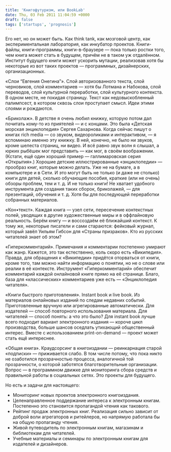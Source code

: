 ```yaml
---
title: 'Книгофутуризм, или BookLab'
date: Thu, 03 Feb 2011 11:04:59 +0000
draft: false
tags: ['startups', 'prognosis']
---
```


Его нет, но он может быть. Как think tank, как мозговой центр, как экспериментальная лаборатория, как инкубатор проектов. Книги-файлы, книги-программы, книги-в-браузере — пока только ростки того, чем книга может стать в будущем, причём не в таком уж отдалённом. Институт будущего книги может ускорить мутации, реализовав хотя бы некоторые из вот таких проектов — программных, дизайнерских, организационных.

«Слои “Евгения Онегина”». Слой авторизованного текста, слой черновиков, слой комментариев — хотя бы Лотмана и Набокова, слой переводов, слой культурной переработки, слой культурного контекста. В одном месте, не покидая страницу. Текст как недовыскобленный палимпсест, в котором сквозь слои проступает смысл. Идеи этими слоями и рождаются.

«Бриколаж». В детстве я очень любил книжку, которую потом дал почитать кому-то из приятелей — и с концами. Это была «Детская морская энциклопедия» Сергея Сахарнова. Когда сейчас пишут о книгах rich media — со звуком, видеороликами и интерактивом, — я вспоминаю именно эту книжку. В ней, конечно, не было ни звуков, кроме шелеста страниц, ни видео. И всё равно звук волн я слышал, а юрких рыбёшек мог представить — как мог, в своём воображении. (Кстати, ещё один хороший пример — галлимаровская серия «Открытия».) Хорошие детские иллюстрированные «энциклопедии» — прообраз книг, которые можно делать. Уже не на бумаге, а в компьютере и в Сети. И это могут быть не только (и даже не столько) книги для детей, сколько обучающие пособия, краткие (или не очень) обзоры проблем, тем и т. д. И не только книги! Не хватает удобного инструмента для создания таких сборок, бриколажей, — для презентаций, обучения и т. д. Хотя бы для последующей переработки собранных материалов. 

«Кон•текст». Каждая книга — узел сети, пересечение контекстных полей, уводящих в другие художественные миры и в оффлайновую реальность. Берём книгу — и воссоздаём её ближайший контекст. К тому же, некоторые писатели и сами стараются: фейковый журнал, который завёл Уильям Гибсон для «Страны призраков». Кто из русских читателей знает об этом?

«Гиперкомментарий». Примечания и комментарии постепенно умирают как жанр. Кажется, это так естественно, коль скоро есть «Википедия». Правда, для обращения к «Википедии» придётся оторваться от книги, кроме того, там можно найти информацию о понятии, но не о слове или реалии в её контексте. Инструмент «Гиперкомментарий» обеспечит комментарий каждой онлайновой книге прямо на её странице. Благо, база для «классических» комментариев уже есть — «Энциклопедия читателя». 

«Книги быстрого приготовления». Instant book и live book. Из материалов онлайновых изданий по следам недавних событий. Приготовленные вручную или агрегированные автоматически. Для издателей — способ повторного использования материала. Для читателей — способ понять: а что это было? Для instant book лучше всего подходит вариант электронного издания — короче цикл производства, больше шансов оседлать утихающий общественный интерес. Вместе с использованием print-on-demand — проект может стать ещё интереснее.

«Общая книга». Краудсорсинг в книгоиздании — реинкарнация старой «подписки» — приживается слабо. В том числе потому, что пока никто не озаботился прозрачностью процесса, аналогичной той прозрачности, о которой заботятся благотворительные организации. Вопрос — в программном движке для мониторинга сбора средств и правильной работы в социальных сетях. Это проекты для будущего. 

Но есть и задачи для настоящего:

- Мониторинг новых проектов электронного книгоиздания.
- Целенаправленное поддержание интереса к электронным книгам. Постепенно это становится пропагандой чтения как такового.
- Рейтинг продаж электронных книг. Реализация сильно зависит от доброй воли агрегаторов и ритейлеров, но напрямую работала бы на общую пропаганду чтения.
- Живой путеводитель по электронным книгам, магазинам и библиотекам для читателей.
- Учебные материалы и семинары по электронным книгам для издателей и дизайнеров.